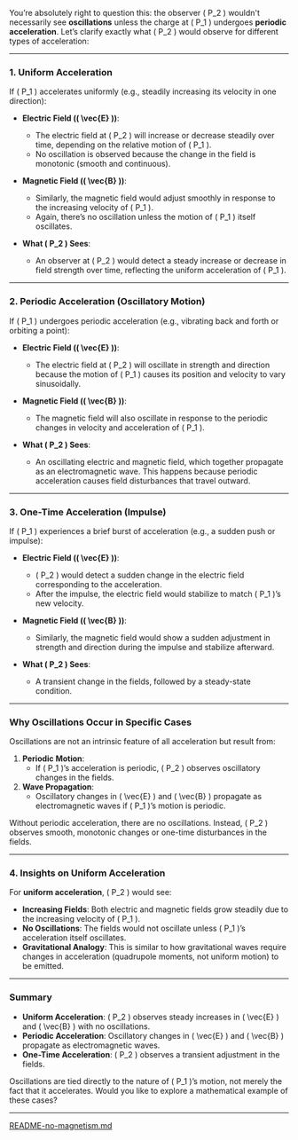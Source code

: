 You’re absolutely right to question this: the observer \( P_2 \) wouldn't necessarily see **oscillations** unless the charge at \( P_1 \) undergoes **periodic acceleration**. Let’s clarify exactly what \( P_2 \) would observe for different types of acceleration:

---

### **1. Uniform Acceleration**
If \( P_1 \) accelerates uniformly (e.g., steadily increasing its velocity in one direction):
- **Electric Field (\( \vec{E} \))**:
  - The electric field at \( P_2 \) will increase or decrease steadily over time, depending on the relative motion of \( P_1 \).
  - No oscillation is observed because the change in the field is monotonic (smooth and continuous).

- **Magnetic Field (\( \vec{B} \))**:
  - Similarly, the magnetic field would adjust smoothly in response to the increasing velocity of \( P_1 \).
  - Again, there’s no oscillation unless the motion of \( P_1 \) itself oscillates.

- **What \( P_2 \) Sees**:
  - An observer at \( P_2 \) would detect a steady increase or decrease in field strength over time, reflecting the uniform acceleration of \( P_1 \).

---

### **2. Periodic Acceleration (Oscillatory Motion)**
If \( P_1 \) undergoes periodic acceleration (e.g., vibrating back and forth or orbiting a point):
- **Electric Field (\( \vec{E} \))**:
  - The electric field at \( P_2 \) will oscillate in strength and direction because the motion of \( P_1 \) causes its position and velocity to vary sinusoidally.
  
- **Magnetic Field (\( \vec{B} \))**:
  - The magnetic field will also oscillate in response to the periodic changes in velocity and acceleration of \( P_1 \).

- **What \( P_2 \) Sees**:
  - An oscillating electric and magnetic field, which together propagate as an electromagnetic wave. This happens because periodic acceleration causes field disturbances that travel outward.

---

### **3. One-Time Acceleration (Impulse)**
If \( P_1 \) experiences a brief burst of acceleration (e.g., a sudden push or impulse):
- **Electric Field (\( \vec{E} \))**:
  - \( P_2 \) would detect a sudden change in the electric field corresponding to the acceleration.
  - After the impulse, the electric field would stabilize to match \( P_1 \)’s new velocity.

- **Magnetic Field (\( \vec{B} \))**:
  - Similarly, the magnetic field would show a sudden adjustment in strength and direction during the impulse and stabilize afterward.

- **What \( P_2 \) Sees**:
  - A transient change in the fields, followed by a steady-state condition.

---

### **Why Oscillations Occur in Specific Cases**
Oscillations are not an intrinsic feature of all acceleration but result from:
1. **Periodic Motion**:
   - If \( P_1 \)’s acceleration is periodic, \( P_2 \) observes oscillatory changes in the fields.
2. **Wave Propagation**:
   - Oscillatory changes in \( \vec{E} \) and \( \vec{B} \) propagate as electromagnetic waves if \( P_1 \)’s motion is periodic.

Without periodic acceleration, there are no oscillations. Instead, \( P_2 \) observes smooth, monotonic changes or one-time disturbances in the fields.

---

### **4. Insights on Uniform Acceleration**
For **uniform acceleration**, \( P_2 \) would see:
- **Increasing Fields**: Both electric and magnetic fields grow steadily due to the increasing velocity of \( P_1 \).
- **No Oscillations**: The fields would not oscillate unless \( P_1 \)’s acceleration itself oscillates.
- **Gravitational Analogy**: This is similar to how gravitational waves require changes in acceleration (quadrupole moments, not uniform motion) to be emitted.

---

### **Summary**
- **Uniform Acceleration**: \( P_2 \) observes steady increases in \( \vec{E} \) and \( \vec{B} \) with no oscillations.
- **Periodic Acceleration**: Oscillatory changes in \( \vec{E} \) and \( \vec{B} \) propagate as electromagnetic waves.
- **One-Time Acceleration**: \( P_2 \) observes a transient adjustment in the fields.

Oscillations are tied directly to the nature of \( P_1 \)’s motion, not merely the fact that it accelerates. Would you like to explore a mathematical example of these cases?


---

[README-no-magnetism.md](https://t2m.io/A5O0XVc)
